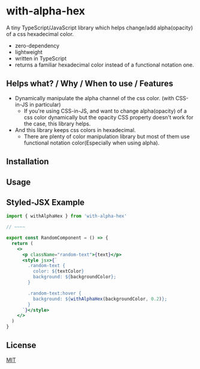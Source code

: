 # with-alpha-hex

A tiny TypeScript/JavaScript library which helps change/add alpha(opacity) of a css hexadecimal color.

- zero-dependency
- lightweight
- written in TypeScript
- returns a familiar hexadecimal color instead of a functional notation one.

## Helps what? / Why / When to use / Features

- Dynamically manipulate the alpha channel of the css color. (with CSS-in-JS in particular)
  - If you're using CSS-in-JS, and want to change alpha(opacity) of a css color dynamically but the opacity CSS property doesn't work for the case, this library helps.
- And this library keeps css colors in hexadecimal.
  - There are plenty of color manipulation library but most of them use functional notation color(Especially when using alpha).

## Installation

## Usage


## Styled-JSX Example
```jsx
import { withAlphaHex } from 'with-alpha-hex'

// ~~~~

export const RandomComponent = () => {
  return (
    <>
      <p className="random-text">{text}</p>
      <style jsx>{`
        .random-text {
          color: ${textColor}
          background: ${backgroundColor};
        }

        .random-text:hover {
          background: ${withAlphaHex(backgroundColor, 0.2)};
        }
      `}</style>
    </>
  )
}
```

## License

[MIT](LICENSE)
